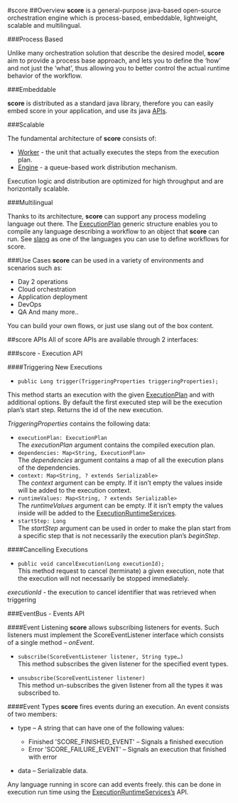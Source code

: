 #score
##Overview
**score** is a general-purpose java-based open-source orchestration engine which is process-based, 
embeddable, lightweight, scalable and multilingual.

###Process Based

Unlike many orchestration solution that describe the desired model, 
**score** aim to provide a process base approach, and lets you  to define the ‘how’ and not just the ‘what’, 
thus allowing you to better control the actual runtime behavior of the workflow.

###Embeddable

**score** is distributed as a standard java library, therefore you can easily embed score in your application, 
and use its java [APIs](#docs/#score-apis).

###Scalable

The fundamental architecture of **score** consists of:

+ [Worker](#docs/#worker) - the unit that actually executes the steps from the execution plan. 
+ [Engine](#docs/#engine) - a queue-based work distribution mechanism. 

Execution logic and distribution are optimized for high throughput and are horizontally scalable.

###Multilingual

Thanks to its architecture, **score** can support any process modeling language out there.
The [ExecutionPlan](#docs/#execution-plan) generic structure enables you to compile any language describing a workflow to an object that **score** can run.
See [slang](#docs/#slang) as one of the languages you can use to define workflows for score. 

###Use Cases
**score**  can be used in a variety of environments and scenarios such as: 
-	Day 2 operations
-	Cloud orchestration
-	Application deployment
-	DevOps
-	QA
    And many more..

You can build your own flows, or just use slang out of the box content. 

##score APIs
All of score APIs are available through 2 interfaces:

###score - Execution API

####Triggering New Executions
+ `public Long trigger(TriggeringProperties triggeringProperties);`

This method starts an execution with the given [ExecutionPlan](#docs/#execution-plan) and with additional options. 
By default the first executed step will be the execution plan’s start step.
Returns the id of the new execution.

*TriggeringProperties* contains the following data:
+ `executionPlan: ExecutionPlan`<br />
    The *executionPlan* argument contains the compiled execution plan.
+ `dependencies: Map<String, ExecutionPlan>`<br />
    The *dependencies* argument contains a map of all the execution plans of the dependencies.
+ `context: Map<String, ? extends Serializable>`<br />
     The *context* argument can be empty. If it isn’t empty the values inside will be added to the execution context.
+ `runtimeValues: Map<String, ? extends Serializable>`<br />
    The *runtimeValues* argument can be empty. If it isn’t empty the values inside will be added to the [ExecutionRuntimeServices](#docs/#executionruntimeservices).
+ `startStep: Long`<br />
    The *startStep* argument can be used in order to make the plan start from a specific step that is not necessarily the execution plan’s *beginStep*.

####Cancelling Executions
+ `public void cancelExecution(Long executionId);`<br />
This method request to cancel (terminate) a given execution, note that the execution will not necessarily be stopped immediately.

*executionId* - the execution to cancel identifier that was retrieved when triggering

###EventBus - Events API

####Event Listening
**score** allows subscribing listeners for events. 
Such listeners must implement the ScoreEventListener interface which consists of a single method – *onEvent*.
+ `subscribe(ScoreEventListener listener, String type…)`<br />
    This method subscribes the given listener for the specified event types.

+ `unsubscribe(ScoreEventListener listener)`<br />
    This method un-subscribes the given listener from all the types it was subscribed to.

####Event Types
**score** fires events during an execution. An event consists of two members:
+  type – A string that can have one of the following values:
    -  Finished 'SCORE_FINISHED_EVENT' – Signals a finished execution
    -  Error 'SCORE_FAILURE_EVENT' – Signals an execution that finished with error
    
+  data – Serializable data.

Any language running in score can add events freely. 
this can be done in execution run time using the [ExecutionRuntimeServices’s](#docs/#executionruntimeservices) API.